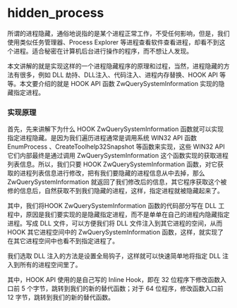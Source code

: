 # hidden_process
所谓的进程隐藏，通俗地说指的是某个进程正常工作，不受任何影响，但是，我们使用类似任务管理器、Process Explorer 等进程查看软件查看进程，却看不到这个进程。适合秘密在计算机后台进行操作的程序，而不想让人发现。

本文讲解的就是实现这样的一个进程隐藏程序的原理和过程，当然，进程隐藏的方法有很多，例如 DLL 劫持、DLL注入、代码注入、进程内存替换、HOOK API 等等。本文要介绍的就是 HOOK API 函数 ZwQuerySystemInformation 实现的隐藏指定进程。
### 实现原理
首先，先来讲解下为什么 HOOK ZwQuerySystemInformation 函数就可以实现指定进程隐藏。是因为我们遍历进程通常是调用系统 WIN32 API 函数 EnumProcess 、CreateToolhelp32Snapshot 等函数来实现，这些 WIN32 API 它们内部最终是通过调用 ZwQuerySystemInformation 这个函数实现的获取进程列表信息。所以，我们只要 HOOK ZwQuerySystemInformation 函数，对它获取的进程列表信息进行修改，把有我们要隐藏的进程信息从中去掉，那么 ZwQuerySystemInformation 就返回了我们修改后的信息，其它程序获取这个被修的信息后，自然获取不到我们隐藏的进程，这样，指定进程就被隐藏起来了。

其中，我们将HOOK ZwQuerySystemInformation 函数的代码部分写在 DLL 工程中，原因是我们要实现的是隐藏指定进程，而不是单单在自己的进程内隐藏指定进程。写成 DLL 文件，可以方便我们将 DLL 文件注入到其它进程的空间，从而 HOOK 其它进程空间中的 ZwQuerySystemInformation 函数，这样，就实现了在其它进程空间中也看不到指定进程了。

我们选取 DLL 注入的方法是设置全局钩子，这样就可以快速简单地将指定 DLL 注入到所有的进程空间里了。

其中，HOOK API 使用的是自己写的 Inline Hook，即在 32 位程序下修改函数入口前 5 个字节，跳转到我们的新的替代函数；对于 64 位程序，修改函数入口前 12 字节，跳转到我们的新的替代函数。
